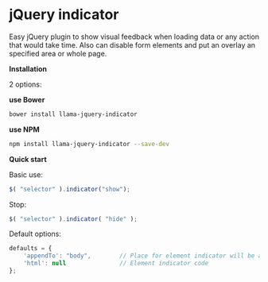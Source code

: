 jQuery indicator
==========

Easy jQuery plugin to show visual feedback when loading data or any action that would take time. Also can disable form elements and put an overlay an specified area or whole page.

__Installation__

2 options:

**use Bower**
```bash
bower install llama-jquery-indicator
```

**use NPM**
```bash
npm install llama-jquery-indicator --save-dev
```

__Quick start__

Basic use:
```javascript
$( "selector" ).indicator("show");
```

Stop:
```javascript
$( "selector" ).indicator( "hide" );
```

Default options:

```javascript
defaults = {
    'appendTo': "body",        // Place for element indicator will be append
    'html': null               // Element indicator code
};
```
